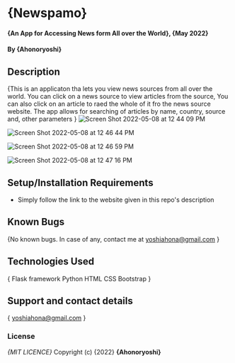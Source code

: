 # {Newspamo}
#### {An App for Accessing News form All over the World}, {May 2022}
#### By **{Ahonoryoshi}**
## Description
{This is an applicaton tha lets you view news sources from all over the world. You can click on a news source to view articles from the source, You can also click on an article to raed the whole of it fro the news source website. The app allows for searching of articles by name, country, source and, other parameters }
![Screen Shot 2022-05-08 at 12 44 09 PM](https://user-images.githubusercontent.com/90982137/167290695-3d85ae44-8391-4e9a-a3f2-ed3ee66bec46.png)

![Screen Shot 2022-05-08 at 12 46 44 PM](https://user-images.githubusercontent.com/90982137/167290905-5b90ea71-b9d7-49c6-b1a3-2f2ccf41ccc2.png)

![Screen Shot 2022-05-08 at 12 46 59 PM](https://user-images.githubusercontent.com/90982137/167290919-feb971ca-9fcd-486c-b59f-f04ea6f2526d.png)

![Screen Shot 2022-05-08 at 12 47 16 PM](https://user-images.githubusercontent.com/90982137/167290942-390ef44e-4797-497e-af68-0f6580f03581.png)



## Setup/Installation Requirements
* Simply follow the link to the website given in this repo's description

## Known Bugs
{No known bugs. In case of any, contact me at yoshiahona@gmail.com }
## Technologies Used
{
Flask framework
Python
HTML
CSS
Bootstrap
}
## Support and contact details
{
yoshiahona@gmail.com
}
### License
*{MIT LICENCE}*
Copyright (c) {2022} **{Ahonoryoshi}**
